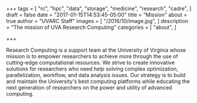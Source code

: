 +++
tags = [
  "rc",
  "hpc",
  "data",
  "storage",
  "medicine",
  "research",
  "cadre",
]
draft = false
date = "2017-01-15T14:53:45-05:00"
title = "Mission"
about = true
author = "UVARC Staff"
images = [
  "/2016/10/image.jpg",
]
description = "The mission of UVA Research Computing"
categories = [
  "about",
]

+++

<p class=lead>
Research Computing is a support team at the University of Virginia whose mission is to empower researchers to achieve more through the use of cutting-edge computational resources. We strive to create innovative solutions for researchers who need help solving complex optimization, parallelization, workflow, and data analysis issues. Our strategy is to build and maintain the University's best computing platforms while educating the next generation of researchers on the power and utility of advanced computing.</p>

<div style="height:400px;"></div>
